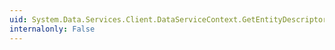 ```yaml
---
uid: System.Data.Services.Client.DataServiceContext.GetEntityDescriptor(System.Object)
internalonly: False
---
```

